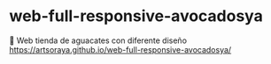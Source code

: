 # web-full-responsive-avocadosya
:avocado:
Web tienda de aguacates con diferente diseño
https://artsoraya.github.io/web-full-responsive-avocadosya/
